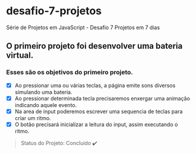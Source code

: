 # desafio-7-projetos
Série de Projetos em JavaScript - Desafio 7 Projetos em 7 dias 

## O primeiro projeto foi desenvolver uma bateria virtual.

### Esses são os objetivos do primeiro projeto.

- [X] Ao pressionar uma ou várias teclas, a página emite sons diversos simulando uma bateria.
- [X] Ao pressionar determinada tecla precisaremos enxergar uma animação indicando aquele evento.
- [X] Na area de input poderemos escrever uma sequencia de teclas para criar um ritmo.
- [X] O botão precisará inicializar a leitura do input, assim executando o ritmo.

> Status do Projeto: Concluido :heavy_check_mark:
